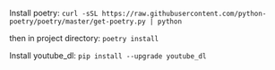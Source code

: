Install poetry:
`curl -sSL https://raw.githubusercontent.com/python-poetry/poetry/master/get-poetry.py | python`

then in project directory:
`poetry install`

Install youtube_dl:
`pip install --upgrade youtube_dl`
